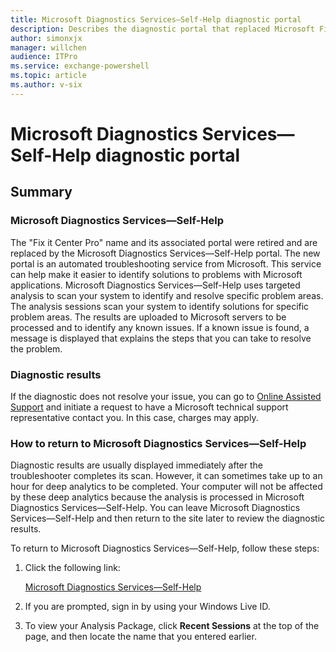 ```yaml
---
title: Microsoft Diagnostics Services—Self-Help diagnostic portal
description: Describes the diagnostic portal that replaced Microsoft Fix it Center Pro.
author: simonxjx
manager: willchen
audience: ITPro
ms.service: exchange-powershell
ms.topic: article
ms.author: v-six
---
```


# Microsoft Diagnostics Services—Self-Help diagnostic portal

## Summary

### Microsoft Diagnostics Services—Self-Help

The "Fix it Center Pro" name and its associated portal were retired and are replaced by the Microsoft Diagnostics Services—Self-Help portal. The new portal is an automated troubleshooting service from Microsoft. This service can help make it easier to identify solutions to problems with Microsoft applications. Microsoft Diagnostics Services—Self-Help uses targeted analysis to scan your system to identify and resolve specific problem areas. The analysis sessions scan your system to identify solutions for specific problem areas. The results are uploaded to Microsoft servers to be processed and to identify any known issues. If a known issue is found, a message is displayed that explains the steps that you can take to resolve the problem.

### Diagnostic results

If the diagnostic does not resolve your issue, you can go to [Online Assisted Support](https://support.microsoft.com/supportforbusiness/productselection) and initiate a request to have a Microsoft technical support representative contact you. In this case, charges may apply.

### How to return to Microsoft Diagnostics Services—Self-Help

Diagnostic results are usually displayed immediately after the troubleshooter completes its scan. However, it can sometimes take up to an hour for deep analytics to be completed. Your computer will not be affected by these deep analytics because the analysis is processed in Microsoft Diagnostics Services—Self-Help. You can leave Microsoft Diagnostics Services—Self-Help and then return to the site later to review the diagnostic results. 

To return to Microsoft Diagnostics Services—Self-Help, follow these steps: 

1. Click the following link:

    [Microsoft Diagnostics Services—Self-Help](https://home.diagnostics.support.microsoft.com/selfhelp)

2. If you are prompted, sign in by using your Windows Live ID.    
3. To view your Analysis Package, click **Recent Sessions** at the top of the page, and then locate the name that you entered earlier.   
